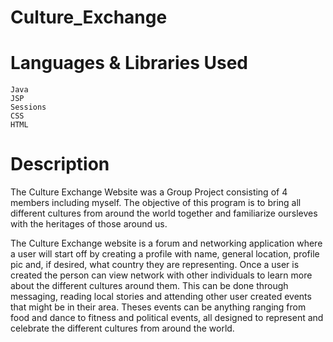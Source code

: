 # Culture_Exchange

# Languages & Libraries Used
```
Java
JSP
Sessions
CSS
HTML
```

# Description
The Culture Exchange Website was a Group Project consisting of 4 members including myself. The objective of this program is to bring all different cultures from around the world together and familiarize oursleves with the heritages of those around us.

The Culture Exchange website  is a forum and networking application where a user will start off by creating a profile with name, general location, profile pic and, if desired, what country they are representing. Once a user is created the person can view network with other individuals to learn more about the different cultures around them. This can be done through messaging, reading local stories and attending other user created events that might be in their area. Theses events can be anything ranging from food and dance to fitness and political events, all designed to represent and celebrate the different cultures from around the world.
